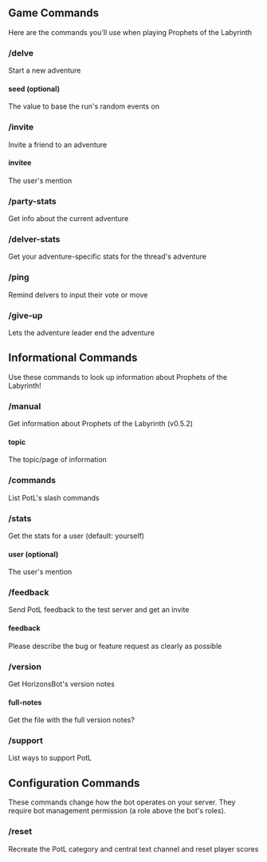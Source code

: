## Game Commands
Here are the commands you'll use when playing Prophets of the Labyrinth
### /delve
Start a new adventure
#### seed (optional)
The value to base the run's random events on
### /invite
Invite a friend to an adventure
#### invitee
The user's mention
### /party-stats
Get info about the current adventure
### /delver-stats
Get your adventure-specific stats for the thread's adventure
### /ping
Remind delvers to input their vote or move
### /give-up
Lets the adventure leader end the adventure
## Informational Commands
Use these commands to look up information about Prophets of the Labyrinth!
### /manual
Get information about Prophets of the Labyrinth (v0.5.2)
#### topic
The topic/page of information
### /commands
List PotL's slash commands
### /stats
Get the stats for a user (default: yourself)
#### user (optional)
The user's mention
### /feedback
Send PotL feedback to the test server and get an invite
#### feedback
Please describe the bug or feature request as clearly as possible
### /version
Get HorizonsBot's version notes
#### full-notes
Get the file with the full version notes?
### /support
List ways to support PotL
## Configuration Commands
These commands change how the bot operates on your server. They require bot management permission (a role above the bot's roles).
### /reset
Recreate the PotL category and central text channel and reset player scores
